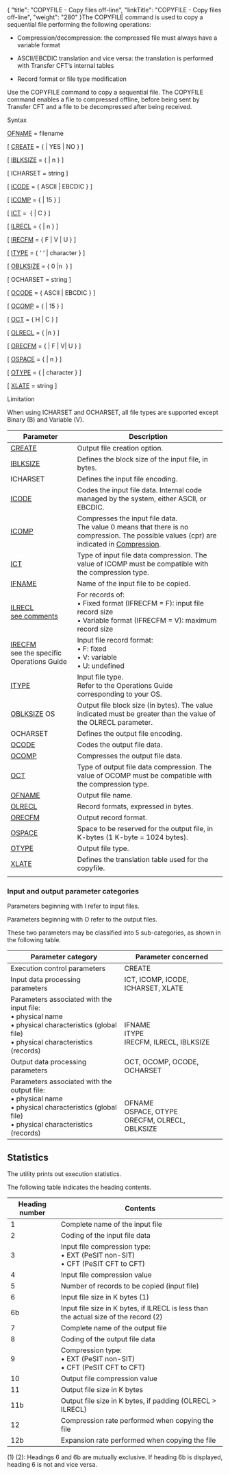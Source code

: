 {
    "title": "COPYFILE  - Copy files off-line",
    "linkTitle": "COPYFILE &#45; Copy files off&#45;line",
    "weight": "280"
}The COPYFILE command is used
to copy a sequential file performing the following operations:

-   Compression/decompression: the compressed file must always have a
    variable format

<!-- -->

-   ASCII/EBCDIC translation
    and vice versa: the  translation is performed with Transfer CFT’s
    internal tables

<!-- -->

-   Record format or
    file type modification

Use the COPYFILE command to copy a sequential file. The COPYFILE command enables a file to compressed offline, before being
sent by Transfer CFT and a file to be decompressed after being received.

Syntax

[OFN`A`ME](../../../c_intro_userinterfaces/command_summary/parameter_intro/ofname)
= filename

\[ [CREATE](../../../c_intro_userinterfaces/command_summary/parameter_intro/create)
= { | YES | NO } \]

\[ [IBLKSIZE](../../../c_intro_userinterfaces/command_summary/parameter_intro/iblksize)
= {
| n } \]

\[ ICHARSET = string  \]

\[ [ICODE](../../../c_intro_userinterfaces/command_summary/parameter_intro/icode)
= { ASCII | EBCDIC } \]

\[ [ICOMP](../../../c_intro_userinterfaces/command_summary/parameter_intro/icomp)
= {
| 15 } \]

\[ [ICT](../../../c_intro_userinterfaces/command_summary/parameter_intro/ict)
=  {
| C } \]

\[ [ILRECL](../../../c_intro_userinterfaces/command_summary/parameter_intro/ilrecl)
= {
| n } \]

\[ [IRECFM](../../../c_intro_userinterfaces/command_summary/parameter_intro/irecfm)
= { F | V | U } \]

\[ [ITYPE](../../../c_intro_userinterfaces/command_summary/parameter_intro/itype)
= { ‘ ‘ | character } \]

\[ [OBLKSIZE](../../../c_intro_userinterfaces/command_summary/parameter_intro/oblksize)
= { 0 |n  }
\]

\[ OCHARSET = string  \]

\[ [OCODE](../../../c_intro_userinterfaces/command_summary/parameter_intro/ocode)
= { ASCII | EBCDIC } \]

\[ [OCOMP](../../../c_intro_userinterfaces/command_summary/parameter_intro/ocomp)
= {
| 15 } \]

\[ [OCT](../../../c_intro_userinterfaces/command_summary/parameter_intro/oct)
= { H | C } \]

\[ [OLRECL](../../../c_intro_userinterfaces/command_summary/parameter_intro/olrecl)
= {
|n } \]

\[ [ORECFM](../../../c_intro_userinterfaces/command_summary/parameter_intro/orecfm)
= { | F | V| U } \]

\[ [OSPACE](../../../c_intro_userinterfaces/command_summary/parameter_intro/ospace)
= {
| n } \]

\[ [OTYPE](../../../c_intro_userinterfaces/command_summary/parameter_intro/otype)
= { | character } \]

\[ [XLATE](../../../c_intro_userinterfaces/command_summary/parameter_intro/xlate) = string \]

Limitation

When using ICHARSET and OCHARSET, all file types are supported except Binary (B) and Variable (V).


| Parameter  | Description  |
| --- | --- |
|  <a href="../../../c_intro_userinterfaces/command_summary/parameter_intro/create">CREATE</a>  |  Output file creation option.  |
|  <a href="../../../c_intro_userinterfaces/command_summary/parameter_intro/iblksize">IBLKSIZE</a>  |  Defines the block size of the input file, in bytes.<br/>  |
| ICHARSET  | Defines the input file  encoding.  |
|  <a href="../../../c_intro_userinterfaces/command_summary/parameter_intro/icode">ICODE</a>  |  Codes the input file data.  Internal code managed by the system, either ASCII, or EBCDIC.  |
|  <a href="../../../c_intro_userinterfaces/command_summary/parameter_intro/icomp">ICOMP</a>  |  Compresses the input file data.<br/>The value 0 means that there is no compression. The possible values (cpr) are indicated in <a href="../../../c_intro_userinterfaces/command_summary/parameter_intro/compression">Compression</a>.  |
|  <a href="../../../c_intro_userinterfaces/command_summary/parameter_intro/ict">ICT</a>  |  Type of input file data compression. The value of ICOMP must be compatible with the compression type.  |
|  <a href="../../../c_intro_userinterfaces/command_summary/parameter_intro/ifname">IFNAME</a>  |  Name of the input file to be copied.  |
|  <a href="../../../c_intro_userinterfaces/command_summary/parameter_intro/ilrecl">ILRECL</a><br/><a href="../../../c_intro_userinterfaces/command_summary/parameter_intro/ilrecl">see comments</a><br/>  |  For records of:<br/> • Fixed format (IFRECFM = F): input file record size<br/> • Variable format (IFRECFM = V): maximum record size</li>  |
|  <a href="../../../c_intro_userinterfaces/command_summary/parameter_intro/irecfm">IRECFM</a><br/>see the specific Operations Guide  |  Input file record format:<br/> • F: fixed<br/> • V: variable<br/> • U: undefined</li>  |
|  <a href="../../../c_intro_userinterfaces/command_summary/parameter_intro/itype">ITYPE</a>  |  Input file type.<br/>Refer to the Operations Guide corresponding to your OS.  |
|  <a href="../../../c_intro_userinterfaces/command_summary/parameter_intro/oblksize">OBLKSIZE</a>   OS  |  Output file block size (in bytes). The value indicated must be greater than the value of the OLRECL parameter.  |
| OCHARSET  | Defines the output file  encoding.  |
|  <a href="../../../c_intro_userinterfaces/command_summary/parameter_intro/ocode">OCODE</a>  |  Codes the output file data.  |
|  <a href="../../../c_intro_userinterfaces/command_summary/parameter_intro/ocomp">OCOMP</a>  |  Compresses the output file data.  |
|  <a href="../../../c_intro_userinterfaces/command_summary/parameter_intro/oct">OCT</a>  |  Type of output file data compression. The value of OCOMP must be compatible with the compression type.  |
|  <a href="../../../c_intro_userinterfaces/command_summary/parameter_intro/ofname">OFNAME </a>  |  Output file name.  |
|  <a href="../../../c_intro_userinterfaces/command_summary/parameter_intro/olrecl">OLRECL</a>  |  Record formats, expressed in bytes.  |
|  <a href="../../../c_intro_userinterfaces/command_summary/parameter_intro/orecfm">ORECFM</a>  |  Output record format.  |
|  <a href="../../../c_intro_userinterfaces/command_summary/parameter_intro/ospace">OSPACE</a>  |  Space to be reserved for the output file, in K-bytes (1 K-byte = 1024 bytes).  |
|  <a href="../../../c_intro_userinterfaces/command_summary/parameter_intro/otype">OTYPE</a>  |  Output file type.  |
| <a href="../../../c_intro_userinterfaces/command_summary/parameter_intro/xlate">XLATE</a>  | Defines the translation table used for the copyfile.  |
|   |   |


### Input and output parameter categories

Parameters beginning with I refer to input files.

Parameters beginning with O refer to the output files.

These two parameters may be classified into 5 sub-categories, as shown
in the following table.


| Parameter category  | Parameter concerned  |
| --- | --- |
|  Execution control parameters  |  CREATE  |
|  Input data processing parameters  |  ICT, ICOMP, ICODE, ICHARSET, XLATE  |
|  Parameters associated with the input file:<br/> • physical name<br/> • physical characteristics (global file)<br/> • physical characteristics (records)</li>  |  <br/> <br/>IFNAME<br/>ITYPE<br/>IRECFM, ILRECL, IBLKSIZE  |
|  Output data processing parameters  |  OCT, OCOMP, OCODE, OCHARSET  |
|  Parameters associated with the output file:<br/> • physical name<br/> • physical characteristics (global file)<br/> • physical characteristics (records)</li>  |  <br/> <br/>OFNAME<br/>OSPACE, OTYPE<br/>ORECFM, OLRECL, OBLKSIZE  |


<span id="Statistics"></span>

## Statistics

The utility prints out execution statistics.

The following table indicates the heading contents.


| Heading number  | Contents  |
| --- | --- |
|  1  |  Complete name of the input file  |
|  2  |  Coding of the input file data  |
|  3  |  Input file compression type:<br/> • EXT (PeSIT non-SIT)<br/> • CFT (PeSIT CFT to CFT)</li>  |
|  4  |  Input file compression value  |
|  5  |  Number of records to be copied (input file)  |
|  6  |  Input file size in K bytes (1)  |
|  6b  |  Input file size in K bytes, if ILRECL is less than the actual size of the record (2)  |
|  7  |  Complete name of the output file  |
|  8  |  Coding of the output file data  |
|  9  |  Compression type:<br/> • EXT (PeSIT non-SIT)<br/> • CFT (PeSIT CFT to CFT)</li>  |
|  10  |  Output file compression value  |
|  11  |  Output file size in K bytes  |
|  11b  |  Output file size in K bytes, if padding (OLRECL &gt; ILRECL)  |
|  12  |  Compression rate performed when copying the file  |
|  12b  |  Expansion rate performed when copying the file  |


\(1\) (2): Headings 6 and 6b are mutually
exclusive. If heading 6b is displayed, heading 6 is not and vice versa.
